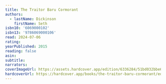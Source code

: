 ```yaml
---
title: The Traitor Baru Cormorant
authors:
  - lastName: Dickinson
    firstName: Seth
isbn10: '6069000102'
isbn13: '9786069000106'
read: 2024-07-06
rating:
yearPublished: 2015
reading: false
asin:
subtitle:
narrators:
coverImageUrl: https://assets.hardcover.app/edition/6336284/51bd032bbe68a5f3531d79fab8beab188bcb13d2.jpeg
hardcoverUrl: https://hardcover.app/books/the-traitor-baru-cormorant/editions/25267282
---
```


